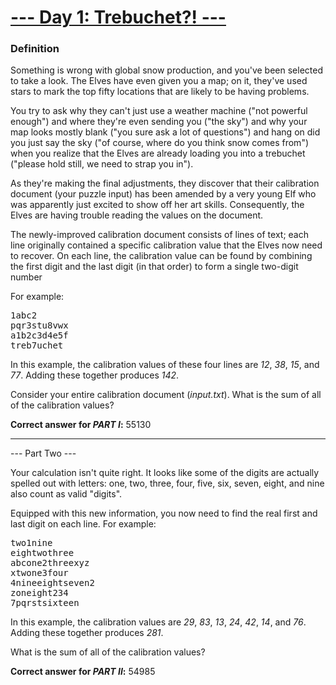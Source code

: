 # [--- Day 1: Trebuchet?! ---](https://adventofcode.com/2023/day/1)

### Definition

Something is wrong with global snow production, and you've been selected to take a look. The Elves have even given you a map; on it, they've used
stars to mark the top fifty locations that are likely to be having problems.

You try to ask why they can't just use a weather machine ("not powerful enough") and where they're even sending you ("the sky") and why your map looks
mostly blank ("you sure ask a lot of questions") and hang on did you just say the sky ("of course, where do you think snow comes from") when you
realize that the Elves are already loading you into a trebuchet ("please hold still, we need to strap you in").

As they're making the final adjustments, they discover that their calibration document (your puzzle input) has been amended by a very young Elf who
was apparently just excited to show off her art skills. Consequently, the Elves are having trouble reading the values on the document.

The newly-improved calibration document consists of lines of text; each line originally contained a specific calibration value that the Elves now need
to recover. On each line, the calibration value can be found by combining the first digit and the last digit (in that order) to form a single
two-digit number

For example:
<pre style="width: 110px;">
1abc2
pqr3stu8vwx
a1b2c3d4e5f
treb7uchet
</pre>

In this example, the calibration values of these four lines are *12*, *38*, *15*, and *77*. Adding these together produces *142*.

Consider your entire calibration document (*input.txt*). What is the sum of all of the calibration values?

**Correct answer for *PART I*:** 55130

---
--- Part Two ---

Your calculation isn't quite right. It looks like some of the digits are actually spelled out with letters: one, two, three, four, five, six, seven,
eight, and nine also count as valid "digits".

Equipped with this new information, you now need to find the real first and last digit on each line. For example:

<pre style="width: 140px;">
two1nine
eightwothree
abcone2threexyz
xtwone3four
4nineeightseven2
zoneight234
7pqrstsixteen
</pre>

In this example, the calibration values are *29*, *83*, *13*, *24*, *42*, *14*, and *76*. Adding these together produces *281*.

What is the sum of all of the calibration values?

**Correct answer for *PART II*:** 54985
